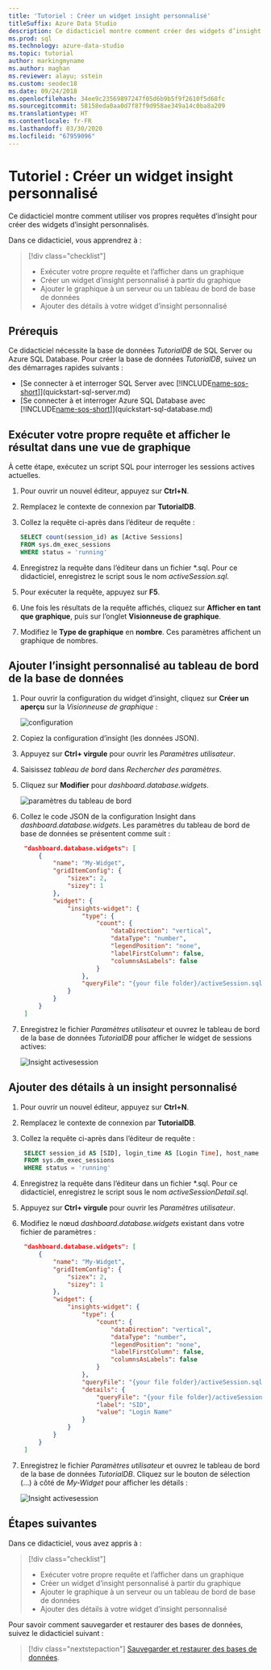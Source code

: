 ```yaml
---
title: 'Tutoriel : Créer un widget insight personnalisé'
titleSuffix: Azure Data Studio
description: Ce didacticiel montre comment créer des widgets d’insight personnalisés et les ajouter aux tableaux de bord de base de données et de serveur dans Azure Data Studio.
ms.prod: sql
ms.technology: azure-data-studio
ms.topic: tutorial
author: markingmyname
ms.author: maghan
ms.reviewer: alayu; sstein
ms.custom: seodec18
ms.date: 09/24/2018
ms.openlocfilehash: 34ee9c23569897247f05d6b9b5f9f2610f5d68fc
ms.sourcegitcommit: 58158eda0aa0d7f87f9d958ae349a14c0ba8a209
ms.translationtype: HT
ms.contentlocale: fr-FR
ms.lasthandoff: 03/30/2020
ms.locfileid: "67959096"
---
```

# <a name="tutorial-build-a-custom-insight-widget"></a>Tutoriel : Créer un widget insight personnalisé

Ce didacticiel montre comment utiliser vos propres requêtes d’insight pour créer des widgets d’insight personnalisés.

Dans ce didacticiel, vous apprendrez à :
> [!div class="checklist"]
> * Exécuter votre propre requête et l’afficher dans un graphique
> * Créer un widget d’insight personnalisé à partir du graphique
> * Ajouter le graphique à un serveur ou un tableau de bord de base de données
> * Ajouter des détails à votre widget d’insight personnalisé

## <a name="prerequisites"></a>Prérequis

Ce didacticiel nécessite la base de données *TutorialDB* de SQL Server ou Azure SQL Database. Pour créer la base de données *TutorialDB*, suivez un des démarrages rapides suivants :

- [Se connecter à et interroger SQL Server avec [!INCLUDE[name-sos-short](../includes/name-sos-short.md)]](quickstart-sql-server.md)
- [Se connecter à et interroger Azure SQL Database avec [!INCLUDE[name-sos-short](../includes/name-sos-short.md)]](quickstart-sql-database.md)


## <a name="run-your-own-query-and-view-the-result-in-a-chart-view"></a>Exécuter votre propre requête et afficher le résultat dans une vue de graphique
À cette étape, exécutez un script SQL pour interroger les sessions actives actuelles.

1. Pour ouvrir un nouvel éditeur, appuyez sur **Ctrl+N**. 

2. Remplacez le contexte de connexion par **TutorialDB**.

3. Collez la requête ci-après dans l’éditeur de requête :

   ```sql
   SELECT count(session_id) as [Active Sessions]
   FROM sys.dm_exec_sessions
   WHERE status = 'running'
   ```

4. Enregistrez la requête dans l’éditeur dans un fichier \*.sql. Pour ce didacticiel, enregistrez le script sous le nom *activeSession.sql*.

5. Pour exécuter la requête, appuyez sur **F5**.

6. Une fois les résultats de la requête affichés, cliquez sur **Afficher en tant que graphique**, puis sur l’onglet **Visionneuse de graphique**.

7. Modifiez le **Type de graphique** en **nombre**. Ces paramètres affichent un graphique de nombres.

## <a name="add-the-custom-insight-to-the-database-dashboard"></a>Ajouter l’insight personnalisé au tableau de bord de la base de données

1. Pour ouvrir la configuration du widget d’insight, cliquez sur **Créer un aperçu** sur la *Visionneuse de graphique* :

   ![configuration](./media/tutorial-build-custom-insight-sql-server/create-insight.png)
   
2. Copiez la configuration d’insight (les données JSON). 

3. Appuyez sur **Ctrl+ virgule** pour ouvrir les *Paramètres utilisateur*.

4. Saisissez *tableau de bord* dans *Rechercher des paramètres*.

5. Cliquez sur **Modifier** pour *dashboard.database.widgets*.

   ![paramètres du tableau de bord](./media/tutorial-build-custom-insight-sql-server/dashboard-settings.png)

6. Collez le code JSON de la configuration Insight dans *dashboard.database.widgets*. Les paramètres du tableau de bord de base de données se présentent comme suit :

   ```json
    "dashboard.database.widgets": [
        {
            "name": "My-Widget",
            "gridItemConfig": {
                "sizex": 2,
                "sizey": 1
            },
            "widget": {
                "insights-widget": {
                    "type": {
                        "count": {
                            "dataDirection": "vertical",
                            "dataType": "number",
                            "legendPosition": "none",
                            "labelFirstColumn": false,
                            "columnsAsLabels": false
                        }
                    },
                    "queryFile": "{your file folder}/activeSession.sql"
                }
            }
        }
    ]
   ```

7. Enregistrez le fichier *Paramètres utilisateur* et ouvrez le tableau de bord de la base de données *TutorialDB* pour afficher le widget de sessions actives:

   ![Insight activesession](./media/tutorial-build-custom-insight-sql-server/insight-activesession-dashboard.png)

## <a name="add-details-to-custom-insight"></a>Ajouter des détails à un insight personnalisé

1. Pour ouvrir un nouvel éditeur, appuyez sur **Ctrl+N**.

2. Remplacez le contexte de connexion par **TutorialDB**.

3. Collez la requête ci-après dans l’éditeur de requête :

   ```sql
    SELECT session_id AS [SID], login_time AS [Login Time], host_name AS [Host Name], program_name AS [Program Name], login_name AS [Login Name]
    FROM sys.dm_exec_sessions
    WHERE status = 'running'
   ```

4. Enregistrez la requête dans l’éditeur dans un fichier \*.sql. Pour ce didacticiel, enregistrez le script sous le nom *activeSessionDetail.sql*.

5. Appuyez sur **Ctrl+ virgule** pour ouvrir les *Paramètres utilisateur*.

6. Modifiez le nœud *dashboard.database.widgets* existant dans votre fichier de paramètres :

   ```json
    "dashboard.database.widgets": [
        {
            "name": "My-Widget",
            "gridItemConfig": {
                "sizex": 2,
                "sizey": 1
            },
            "widget": {
                "insights-widget": {
                    "type": {
                        "count": {
                            "dataDirection": "vertical",
                            "dataType": "number",
                            "legendPosition": "none",
                            "labelFirstColumn": false,
                            "columnsAsLabels": false
                        }
                    },
                    "queryFile": "{your file folder}/activeSession.sql",
                    "details": {
                        "queryFile": "{your file folder}/activeSessionDetail.sql",
                        "label": "SID",
                        "value": "Login Name"
                    }
                }
            }
        }
    ]
   ```

7. Enregistrez le fichier *Paramètres utilisateur* et ouvrez le tableau de bord de la base de données *TutorialDB*. Cliquez sur le bouton de sélection (...) à côté de *My-Widget* pour afficher les détails :

    ![Insight activesession](./media/tutorial-build-custom-insight-sql-server/insight-activesession-detail.png)

## <a name="next-steps"></a>Étapes suivantes
Dans ce didacticiel, vous avez appris à :
> [!div class="checklist"]
> * Exécuter votre propre requête et l’afficher dans un graphique
> * Créer un widget d’insight personnalisé à partir du graphique
> * Ajouter le graphique à un serveur ou un tableau de bord de base de données
> * Ajouter des détails à votre widget d’insight personnalisé

Pour savoir comment sauvegarder et restaurer des bases de données, suivez le didacticiel suivant :

> [!div class="nextstepaction"]
> [Sauvegarder et restaurer des bases de données](tutorial-backup-restore-sql-server.md).
